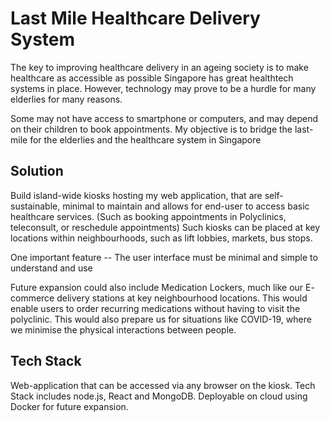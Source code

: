 # Last Mile Healthcare Delivery System

The key to improving healthcare delivery in an ageing society is to make healthcare as accessible as possible
Singapore has great healthtech systems in place. However, technology may prove to be a hurdle for many elderlies for many reasons.

Some may not have access to smartphone or computers, and may depend on their children to book appointments.
My objective is to bridge the last-mile for the elderlies and the healthcare system in Singapore


## Solution

Build island-wide kiosks hosting my web application, that are self-sustainable, minimal to maintain and allows for end-user to access basic healthcare services. (Such as booking appointments in Polyclinics, teleconsult, or reschedule appointments)
Such kiosks can be placed at key locations within neighbourhoods, such as lift lobbies, markets, bus stops.

One important feature -- The user interface must be minimal and simple to understand and use

Future expansion could also include Medication Lockers, much like our E- commerce delivery stations at key neighbourhood locations. This would enable users to order recurring medications without having to visit the polyclinic.
This would also prepare us for situations like COVID-19, where we minimise the physical interactions between people.


## Tech Stack
Web-application that can be accessed via any browser on the kiosk. Tech Stack includes node.js, React and MongoDB. Deployable on cloud using Docker for future expansion.
